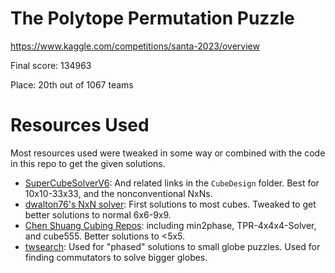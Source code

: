 # The Polytope Permutation Puzzle
https://www.kaggle.com/competitions/santa-2023/overview

Final score: 134963

Place: 20th out of 1067 teams

# Resources Used
Most resources used were tweaked in some way or combined with the code in this repo to get the given solutions.
- [SuperCubeSolverV6](http://langnotes.com/CubeDesign/SuperCubeSolverV6/SuperCubeSolverV6.txt): And related links in the `CubeDesign` folder. Best for 10x10-33x33, and the nonconventional NxNs.
- [dwalton76's NxN solver](https://github.com/dwalton76/rubiks-cube-NxNxN-solver): First solutions to most cubes. Tweaked to get better solutions to normal 6x6-9x9.
- [Chen Shuang Cubing Repos](https://github.com/cs0x7f): including min2phase, TPR-4x4x4-Solver, and cube555. Better solutions to <5x5.
- [twsearch](https://github.com/cubing/twsearch): Used for "phased" solutions to small globe puzzles. Used for finding commutators to solve bigger globes.
